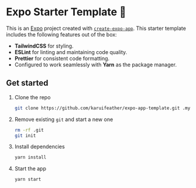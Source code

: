 # Expo Starter Template 👋

This is an [Expo](https://expo.dev) project created with [`create-expo-app`](https://www.npmjs.com/package/create-expo-app). This starter template includes the following features out of the box:

- **TailwindCSS** for styling.
- **ESLint** for linting and maintaining code quality.
- **Prettier** for consistent code formatting.
- Configured to work seamlessly with **Yarn** as the package manager.

## Get started

1. Clone the repo
   ```bash
   git clone https://github.com/karuifeather/expo-app-template.git .my-app
   ```

2. Remove existing `git` and start a new one
   ```bash
   rm -rf .git
   git init
   ```

3. Install dependencies

   ```bash
   yarn install
   ```

4. Start the app

   ```bash
   yarn start
   ```
